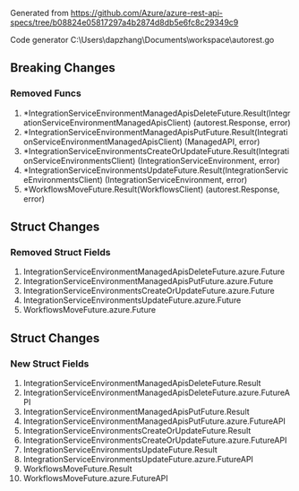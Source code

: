 Generated from https://github.com/Azure/azure-rest-api-specs/tree/b08824e05817297a4b2874d8db5e6fc8c29349c9

Code generator C:\Users\dapzhang\Documents\workspace\autorest.go

## Breaking Changes

### Removed Funcs

1. *IntegrationServiceEnvironmentManagedApisDeleteFuture.Result(IntegrationServiceEnvironmentManagedApisClient) (autorest.Response, error)
1. *IntegrationServiceEnvironmentManagedApisPutFuture.Result(IntegrationServiceEnvironmentManagedApisClient) (ManagedAPI, error)
1. *IntegrationServiceEnvironmentsCreateOrUpdateFuture.Result(IntegrationServiceEnvironmentsClient) (IntegrationServiceEnvironment, error)
1. *IntegrationServiceEnvironmentsUpdateFuture.Result(IntegrationServiceEnvironmentsClient) (IntegrationServiceEnvironment, error)
1. *WorkflowsMoveFuture.Result(WorkflowsClient) (autorest.Response, error)

## Struct Changes

### Removed Struct Fields

1. IntegrationServiceEnvironmentManagedApisDeleteFuture.azure.Future
1. IntegrationServiceEnvironmentManagedApisPutFuture.azure.Future
1. IntegrationServiceEnvironmentsCreateOrUpdateFuture.azure.Future
1. IntegrationServiceEnvironmentsUpdateFuture.azure.Future
1. WorkflowsMoveFuture.azure.Future

## Struct Changes

### New Struct Fields

1. IntegrationServiceEnvironmentManagedApisDeleteFuture.Result
1. IntegrationServiceEnvironmentManagedApisDeleteFuture.azure.FutureAPI
1. IntegrationServiceEnvironmentManagedApisPutFuture.Result
1. IntegrationServiceEnvironmentManagedApisPutFuture.azure.FutureAPI
1. IntegrationServiceEnvironmentsCreateOrUpdateFuture.Result
1. IntegrationServiceEnvironmentsCreateOrUpdateFuture.azure.FutureAPI
1. IntegrationServiceEnvironmentsUpdateFuture.Result
1. IntegrationServiceEnvironmentsUpdateFuture.azure.FutureAPI
1. WorkflowsMoveFuture.Result
1. WorkflowsMoveFuture.azure.FutureAPI

